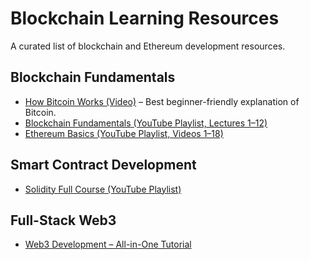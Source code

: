 # Blockchain Learning Resources

A curated list of blockchain and Ethereum development resources.

## Blockchain Fundamentals

- [How Bitcoin Works (Video)](https://www.youtube.com/watch?v=bBC-nXj3Ng4) – Best beginner-friendly explanation of Bitcoin.
- [Blockchain Fundamentals (YouTube Playlist, Lectures 1–12)](https://www.youtube.com/playlist?list=PLgPmWS2dQHW-BRQCQCNYgmHUfCN115pn0)
- [Ethereum Basics (YouTube Playlist, Videos 1–18)](https://www.youtube.com/playlist?list=PLgPmWS2dQHW9FmqNqug3M5ooNuRqP-alu)

## Smart Contract Development

- [Solidity Full Course (YouTube Playlist)](https://www.youtube.com/playlist?list=PLgPmWS2dQHW9u6IXZq5t5GMQTpW7JL33i)

## Full-Stack Web3

- [Web3 Development – All-in-One Tutorial](https://www.youtube.com/watch?v=gyMwXuJrbJQ)
